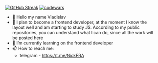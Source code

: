 [![GitHub Streak](https://streak-stats.demolab.com?user=Nick8582&theme=dark&hide_border=true&locale=ru&date_format=j%20M%5B%20Y%5D)](https://git.io/streak-stats)
[![codewars](https://www.codewars.com/users/Nick8582/badges/large)](https://www.codewars.com/users/Nick8582)
- 👋 Hello my name Vladislav 
- 👀 I plan to become a frontend developer, at the moment I know the layout well and am starting to study JS. According to my public repositories, you can understand what I can do, since all the work will be posted here
- 🌱 I’m currently learning on the frontend developer
- 📫 How to reach me: 
  - telegram - https://t.me/NickFRA

